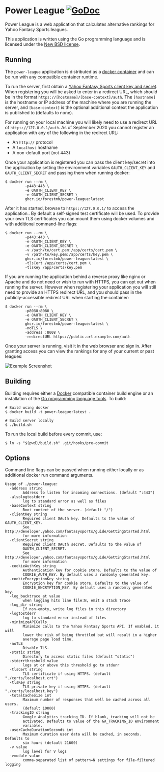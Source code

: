 # Power League [![GoDoc](https://godoc.org/github.com/Forestmb/power-league?status.png)](https://godoc.org/github.com/Forestmb/power-league) #

Power League is a web application that calculates alternative rankings for
Yahoo Fantasy Sports leagues.

This application is written using the Go programming language and is licensed
under the [New BSD license](
https://github.com/Forestmb/power-league/blob/master/LICENSE).

## Running ##

The `power-league` application is distributed as a [docker container](
https://github.com/users/Forestmb/packages/container/package/power-league) and
can be run with any compatible container runtime.

To run the server, first obtain a [Yahoo Fantasy Sports client key and secret](
http://developer.yahoo.com/fantasysports/guide/GettingStarted.html). When
registering you will be asked to enter in a redirect URL, which should be in the
format `https://[hostname]/[base-context]/auth`. The `[hostname]` is the
hostname or IP address of the machine where you are running the server, and
`[base-context]` is the optional additional context the application is published
to (defaults to none).

For running on your local machine you will likely need to use a redirect URL of
`https://127.0.0.1/auth`. As of September 2020 you cannot register an
application with any of the following in the redirect URL:

- An `http://` protocol
- A `localhost` hostname
- A non-default port (not 443)

Once your application is registered you can pass the client key/secret into the
application by setting the environment variables `OAUTH_CLIENT_KEY` and
`OAUTH_CLIENT_SECRET` and passing them when running docker:

    $ docker run --rm \
             -p443:443 \
             -e OAUTH_CLIENT_KEY \
             -e OAUTH_CLIENT_SECRET \
             ghcr.io/forestmb/power-league:latest

After it has started, browse to `https://127.0.0.1/` to access the application..
By default a self-signed test certificate will be used. To provide your own TLS
certificates you can mount them using docker volumes and with additional
command-line flags:

    $ docker run --rm \
             -p443:443 \
             -e OAUTH_CLIENT_KEY \
             -e OAUTH_CLIENT_SECRET \
             -v /path/to/cert.pem:/app/certs/cert.pem \
             -v /path/to/key.pem:/app/certs/key.pem \
             ghcr.io/forestmb/power-league:latest \
             -tlsCert /app/certs/cert.pem \
             -tlsKey /app/certs/key.pem

If you are running the application behind a reverse proxy like nginx or Apache
and do not need or wish to run with HTTPS, you can opt out when running the
server. However when registering your application you will still need to provide
an HTTPS redirect URL, and you should pass in the publicly-accessible redirect
URL when starting the container:

    $ docker run --rm \
             -p8080:8080 \
             -e OAUTH_CLIENT_KEY \
             -e OAUTH_CLIENT_SECRET \
             ghcr.io/forestmb/power-league:latest \
             -noTLS \
             -address :8008 \
             -redirectURL https://public.url.example.com/auth

Once your server is running, visit it in the web browser and sign in. After
granting access you can view the rankings for any of your current or past
leagues:

![Example Screenshot](https://raw.github.com/Forestmb/power-league/master/doc/screenshots/rankings.png)

## Building ##

Building requires either a [Docker](https://www.docker.com/) compatible
container build engine or an installation of the [Go programming language tools](
https://golang.org/doc/install). To build:

    # Build using docker
    $ docker build -t power-league:latest .

    # Build server locally
    $ ./build.sh

To run the local build before every commit, use:

    $ ln -s "$(pwd)/build.sh" .git/hooks/pre-commit

## Options ##

Command line flags can be passed when running either locally or as additional docker run
command arguments.

    Usage of ./power-league:
      -address string
        	Address to listen for incoming connections. (default ":443")
      -alsologtostderr
        	log to standard error as well as files
      -baseContext string
        	Root context of the server. (default "/")
      -clientKey string
        	Required client OAuth key. Defaults to the value of OAUTH_CLIENT_KEY.
            See http://developer.yahoo.com/fantasysports/guide/GettingStarted.html
            for more information
      -clientSecret string
        	Required client OAuth secret. Defaults to the value of
            OAUTH_CLIENT_SECRET.
            See http://developer.yahoo.com/fantasysports/guide/GettingStarted.html
            for more information
      -cookieAuthKey string
        	Authentication key for cookie store. Defaults to the value of
            COOKIE_AUTH_KEY. By default uses a randomly generated key.
      -cookieEncryptionKey string
        	Encryption key for cookie store. Defaults to the value of
            COOKIE_ENCRYPTION_KEY. By default uses a randomly generated key.
      -log_backtrace_at value
        	when logging hits line file:N, emit a stack trace
      -log_dir string
        	If non-empty, write log files in this directory
      -logtostderr
        	log to standard error instead of files
      -minimizeAPICalls
        	Minimize calls to the Yahoo Fantasy Sports API. If enabled, it will
            lower the risk of being throttled but will result in a higher
            average page load time.
      -noTLS
        	Disable TLS.
      -static string
        	Directory to access static files (default "static")
      -stderrthreshold value
        	logs at or above this threshold go to stderr
      -tlsCert string
        	TLS certificate if using HTTPS. (default "./certs/localhost.crt")
      -tlsKey string
        	TLS private key if using HTTPS. (default "./certs/localhost.key")
      -totalCacheSize int
        	Maximum number of responses that well be cached across all users.
            (default 10000)
      -trackingID string
        	Google Analytics tracking ID. If blank, tracking will not be
            activated. Defaults to value of the GA_TRACKING_ID environment
            variable.
      -userCacheDurationSeconds int
        	Maximum duration user data will be cached, in seconds. Defaults to
            six hours (default 21600)
      -v value
        	log level for V logs
      -vmodule value
        	comma-separated list of pattern=N settings for file-filtered logging
